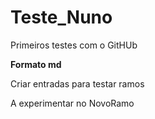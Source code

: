 # Teste_Nuno
Primeiros testes com o GitHUb

**Formato md**

Criar entradas para testar ramos

A experimentar no NovoRamo
